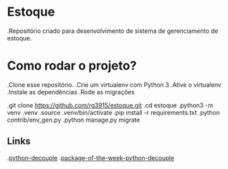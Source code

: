 # Estoque
.Repositório criado para desenvolvimento de sistema de gerenciamento de estoque.

# Como rodar o projeto?

.Clone esse repositório.
.Crie um virtualenv com Python 3
.Ative o virtualenv
.Instale as dependências
.Rode as migrações

.git clone https://github.com/rg3915/estoque.git
.cd estoque
.python3 -m venv .venv
.source .venv/bin/activate
.pip install -r requirements.txt
.python contrib/env_gen.py
.python manage.py migrate

## Links

.[python-decouple](https://github.com/henriquebastos/python-decouple)
.[package-of-the-week-python-decouple](https://simpleisbetterthancomplex.com/2015/11/26/package-of-the-week-python-decouple.html)